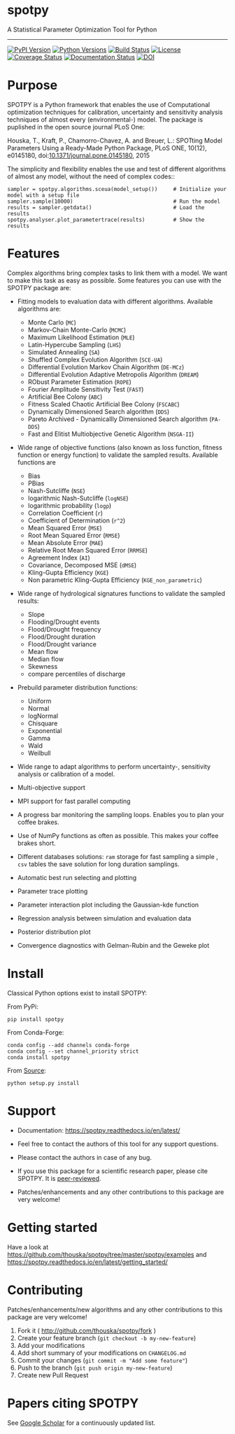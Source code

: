 # spotpy
A Statistical Parameter Optimization Tool for Python

---

[![PyPI Version][pypi-v-image]][pypi-v-link]
[![Python Versions][pypi-pyv-image]][pypi-pyv-link]
[![Build Status][travis-image]][travis-link]
[![License][license-image]][license-link]
[![Coverage Status](https://coveralls.io/repos/github/thouska/spotpy/badge.svg?branch=master)](https://coveralls.io/github/thouska/spotpy?branch=master)
[![Documentation Status](https://readthedocs.org/projects/spotpy/badge/?version=latest)](https://readthedocs.org/projects/spotpy/badge/?version=latest)
[![DOI](https://zenodo.org/badge/47562322.svg)](https://zenodo.org/badge/latestdoi/47562322)

[pypi-v-image]: https://img.shields.io/pypi/v/spotpy.png
[pypi-v-link]: https://pypi.python.org/pypi/spotpy
[pypi-pyv-image]: https://img.shields.io/pypi/pyversions/spotpy.png
[pypi-pyv-link]: https://img.shields.io/pypi/pyversions/spotpy
[travis-image]: https://img.shields.io/travis/thouska/spotpy/master.png
[travis-link]: https://travis-ci.org/thouska/spotpy
[license-image]: https://img.shields.io/badge/license-MIT-blue.png
[license-link]: http://opensource.org/licenses/MIT



Purpose
=================

SPOTPY is a Python framework that enables the use of Computational optimization techniques for calibration, uncertainty
and sensitivity analysis techniques of almost every (environmental-) model. The package is puplished in the open source journal PLoS One:

Houska, T., Kraft, P., Chamorro-Chavez, A. and Breuer, L.: SPOTting Model Parameters Using a Ready-Made Python Package, PLoS ONE,
10(12), e0145180, doi:[10.1371/journal.pone.0145180](http://journals.plos.org/plosone/article?id=10.1371%2Fjournal.pone.0145180 "SPOTting Model Parameters Using a Ready-Made Python Package"), 2015

The simplicity and flexibility enables the use and test of different
algorithms of almost any model, without the need of complex codes::

	sampler = spotpy.algorithms.sceua(model_setup())     # Initialize your model with a setup file
	sampler.sample(10000)                                # Run the model
	results = sampler.getdata()                          # Load the results
	spotpy.analyser.plot_parametertrace(results)         # Show the results



Features
=================

Complex algorithms bring complex tasks to link them with a model.
We want to make this task as easy as possible.
Some features you can use with the SPOTPY package are:

* Fitting models to evaluation data with different algorithms.
  Available algorithms are:

  * Monte Carlo (`MC`)
  * Markov-Chain Monte-Carlo (`MCMC`)
  * Maximum Likelihood Estimation (`MLE`)
  * Latin-Hypercube Sampling (`LHS`)
  * Simulated Annealing (`SA`)
  * Shuffled Complex Evolution Algorithm (`SCE-UA`)
  * Differential Evolution Markov Chain Algorithm (`DE-MCz`)
  * Differential Evolution Adaptive Metropolis Algorithm (`DREAM`)
  * RObust Parameter Estimation (`ROPE`)
  * Fourier Amplitude Sensitivity Test (`FAST`)
  * Artificial Bee Colony (`ABC`)
  * Fitness Scaled Chaotic Artificial Bee Colony (`FSCABC`)
  * Dynamically Dimensioned Search algorithm (`DDS`)
  * Pareto Archived - Dynamicallly Dimensioned Search algorithm (`PA-DDS`)
  * Fast and Elitist Multiobjective Genetic Algorithm (`NSGA-II`)

* Wide range of objective functions (also known as loss function, fitness function or energy function) to validate the sampled results. Available functions are

  * Bias
  * PBias
  * Nash-Sutcliffe (`NSE`)
  * logarithmic Nash-Sutcliffe (`logNSE`)
  * logarithmic probability (`logp`)
  * Correlation Coefficient (`r`)
  * Coefficient of Determination (`r^2`)
  * Mean Squared Error (`MSE`)
  * Root Mean Squared Error (`RMSE`)
  * Mean Absolute Error (`MAE`)
  * Relative Root Mean Squared Error (`RRMSE`)
  * Agreement Index (`AI`)
  * Covariance, Decomposed MSE (`dMSE`)
  * Kling-Gupta Efficiency (`KGE`)
  * Non parametric Kling-Gupta Efficiency (`KGE_non_parametric`)

* Wide range of hydrological signatures functions to validate the sampled results:

  * Slope
  * Flooding/Drought events
  * Flood/Drought frequency
  * Flood/Drought duration
  * Flood/Drought variance
  * Mean flow
  * Median flow
  * Skewness
  * compare percentiles of discharge

* Prebuild parameter distribution functions:

  * Uniform
  * Normal
  * logNormal
  * Chisquare
  * Exponential
  * Gamma
  * Wald
  * Weilbull

* Wide range to adapt algorithms to perform uncertainty-, sensitivity analysis or calibration
  of a model.

* Multi-objective support

* MPI support for fast parallel computing

* A progress bar monitoring the sampling loops. Enables you to plan your coffee brakes.

* Use of NumPy functions as often as possible. This makes your coffee brakes short.

* Different databases solutions: `ram` storage for fast sampling a simple , `csv` tables
  the save solution for long duration samplings.

* Automatic best run selecting and plotting

* Parameter trace plotting

* Parameter interaction plot including the Gaussian-kde function

* Regression analysis between simulation and evaluation data

* Posterior distribution plot

* Convergence diagnostics with Gelman-Rubin and the Geweke plot


Install
=================

Classical Python options exist to install SPOTPY:

From PyPi:

	pip install spotpy

From Conda-Forge:

	conda config --add channels conda-forge
	conda config --set channel_priority strict
	conda install spotpy

From [Source](https://pypi.python.org/pypi/spotpy):

	python setup.py install


Support
=================

* Documentation: https://spotpy.readthedocs.io/en/latest/

* Feel free to contact the authors of this tool for any support questions.

* Please contact the authors in case of any bug.

* If you use this package for a scientific research paper, please cite SPOTPY. It is [peer-reviewed](http://journals.plos.org/plosone/article?id=10.1371%2Fjournal.pone.0145180 "SPOTting Model Parameters Using a Ready-Made Python Package").

* Patches/enhancements and any other contributions to this package are very welcome!


Getting started
=================
Have a look at https://github.com/thouska/spotpy/tree/master/spotpy/examples and https://spotpy.readthedocs.io/en/latest/getting_started/


Contributing
=================
Patches/enhancements/new algorithms and any other contributions to this package are very welcome!

1. Fork it ( http://github.com/thouska/spotpy/fork )
2. Create your feature branch (``git checkout -b my-new-feature``)
3. Add your modifications
4. Add short summary of your modifications on ``CHANGELOG.md``
5. Commit your changes (``git commit -m "Add some feature"``)
6. Push to the branch (``git push origin my-new-feature``)
7. Create new Pull Request

Papers citing SPOTPY
=====================
See [Google Scholar](https://scholar.google.de/scholar?cites=17155001516727704728&as_sdt=2005&sciodt=0,5&hl=de) for a continuously updated list.

